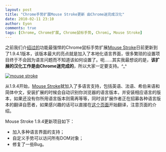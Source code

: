```yaml
---
layout: post
title: "Chrome手势扩展Mouse Stroke更新 由Chrome迷完成汉化"
date: 2010-02-11 23:10
author: Eyon
comments: true
tags: [Chrome, Chrome扩展, Chrome鼠标手势, Chromi, Mouse Stroke]
---
```

之前我们介[绍过的](http://www.chromi.org/archives/2180)功能最强悍的Chrome鼠标手势扩展[Mouse Stroke](https://chrome.google.com/extensions/detail/aeaoofnhgocdbnbeljkmbjdmhbcokfdb)日前更新到了1.9.4.1版本，该版本最大的亮点就是加入了本地化语言界面，很多繁琐的设置项目终于不会因为语言问题而不知道该如何设置了。呃......其实我最想说的是，**该扩展的汉化工作是由Chrome迷完成的**，所以大家一定要支持。^_^

<a href="http://img.chromi.org/2010/02/mouse-stroke.png">![](http://img.chromi.org/2010/02/mouse-stroke-550x302.png "mouse stroke")</a>

从1.9.4开始，[Mouse Stroke](https://chrome.google.com/extensions/detail/aeaoofnhgocdbnbeljkmbjdmhbcokfdb)就加入了多语言支持，包括英语、法语、希伯来语和简体中文，安装扩展的时候会自动识别你浏览器的语言版本，并安装相应语言的版本，如果还没有你所用语言版本则需再等等，同时该扩展作者正在招募各种语言版本的翻译自愿者，如果感兴趣的话可以直接在[这个页面](http://chrome-mouse-stroke.googlecode.com/svn/trunk/i18n-util.html)开始翻译，注意页面的介绍。

Mouse Stroke 1.9.4更新项目如下：


*   加入多种语言界面的支持；
*   自定义手势可以访问所有DOM对象；
*   修复了一些Bug。
